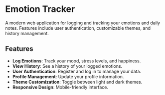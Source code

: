# Emotion Tracker

A modern web application for logging and tracking your emotions and daily notes. Features include user authentication, customizable themes, and history management.

## Features

- **Log Emotions**: Track your mood, stress levels, and happiness.
- **View History**: See a history of your logged emotions.
- **User Authentication**: Register and log in to manage your data.
- **Profile Management**: Update your profile information.
- **Theme Customization**: Toggle between light and dark themes.
- **Responsive Design**: Mobile-friendly interface.

